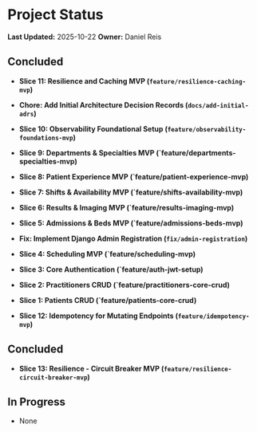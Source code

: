 # Project Status

**Last Updated:** 2025-10-22
**Owner:** Daniel Reis

## Concluded
- **Slice 11: Resilience and Caching MVP (`feature/resilience-caching-mvp`)**
- **Chore: Add Initial Architecture Decision Records (`docs/add-initial-adrs`)**
- **Slice 10: Observability Foundational Setup (`feature/observability-foundations-mvp`)**
- **Slice 9: Departments & Specialties MVP (`feature/departments-specialties-mvp)**
- **Slice 8: Patient Experience MVP (`feature/patient-experience-mvp)**
- **Slice 7: Shifts & Availability MVP (`feature/shifts-availability-mvp)**
- **Slice 6: Results & Imaging MVP (`feature/results-imaging-mvp)**
- **Slice 5: Admissions & Beds MVP (`feature/admissions-beds-mvp)**
- **Fix: Implement Django Admin Registration (`fix/admin-registration`)**
- **Slice 4: Scheduling MVP (`feature/scheduling-mvp)**
- **Slice 3: Core Authentication (`feature/auth-jwt-setup)**
- **Slice 2: Practitioners CRUD (`feature/practitioners-core-crud)**
- **Slice 1: Patients CRUD (`feature/patients-core-crud)**

- **Slice 12: Idempotency for Mutating Endpoints (`feature/idempotency-mvp`)**

## Concluded
- **Slice 13: Resilience - Circuit Breaker MVP (`feature/resilience-circuit-breaker-mvp`)**

## In Progress
- None
